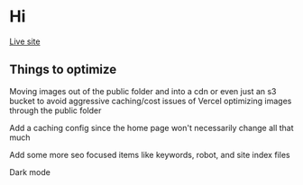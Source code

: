 # Hi

[Live site](https://sapa-nextjs-git-main-diegopies-projects.vercel.app)

## Things to optimize

Moving images out of the public folder and into a cdn or even just an s3 bucket to avoid aggressive caching/cost issues of Vercel optimizing images through the public folder

Add a caching config since the home page won't necessarily change all that much

Add some more seo focused items like keywords, robot, and site index files

Dark mode
